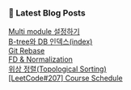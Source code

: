 

### 📕 Latest Blog Posts   

<a href ="https://gilbert9172.tistory.com/55"> Multi module 설정하기 </a> <br><a href ="https://gilbert9172.tistory.com/54"> B-tree와 DB 인덱스(index) </a> <br><a href ="https://gilbert9172.tistory.com/53"> Git Rebase </a> <br><a href ="https://gilbert9172.tistory.com/52"> FD &amp; Normalization </a> <br><a href ="https://gilbert9172.tistory.com/51"> 위상 정렬(Topological Sorting) </a> <br><a href ="https://gilbert9172.tistory.com/50"> [LeetCode#207] Course Schedule </a> <br>